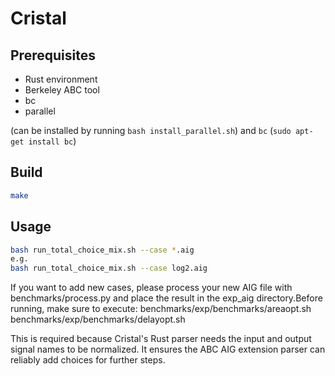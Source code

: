 # Cristal

## Prerequisites

- Rust environment
- Berkeley ABC tool
- bc
- parallel 
  
(can be installed by running `bash install_parallel.sh`) and `bc` (`sudo apt-get install bc`)
## Build

```bash
make
```


## Usage


```bash
bash run_total_choice_mix.sh --case *.aig
e.g.
bash run_total_choice_mix.sh --case log2.aig
```
If you want to add new cases, please process your new AIG file with benchmarks/process.py and place the result in the exp_aig directory.Before running, make sure to execute:
benchmarks/exp/benchmarks/areaopt.sh
benchmarks/exp/benchmarks/delayopt.sh

This is required because Cristal's Rust parser needs the input and output signal names to be normalized. 
It ensures the ABC AIG extension parser can reliably add choices for further steps.
